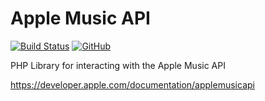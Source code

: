 # Apple Music API

[![Build Status](https://travis-ci.com/theGreener/Apple-Music-API.svg?branch=master)](https://travis-ci.com/theGreener/Apple-Music-API) [![GitHub](https://img.shields.io/github/license/thegreener/Apple-Music-API)](https://github.com/theGreener/Apple-Music-API/blob/master/LICENSE)


PHP Library for interacting with the Apple Music API

https://developer.apple.com/documentation/applemusicapi
